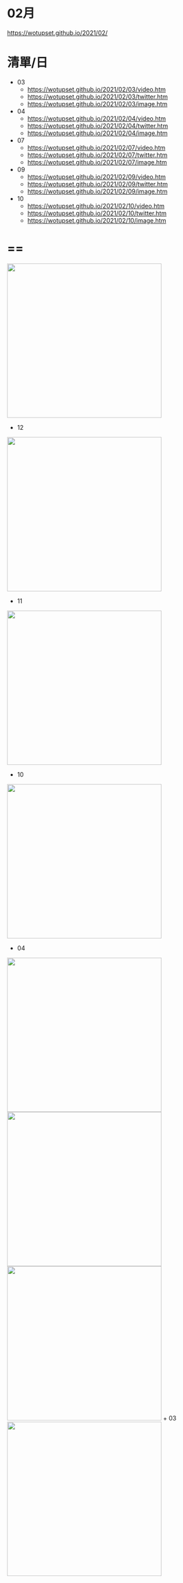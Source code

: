 # 02月
https://wotupset.github.io/2021/02/

# 清單/日
+ 03
  + https://wotupset.github.io/2021/02/03/video.htm
  + https://wotupset.github.io/2021/02/03/twitter.htm
  + https://wotupset.github.io/2021/02/03/image.htm
+ 04
  + https://wotupset.github.io/2021/02/04/video.htm
  + https://wotupset.github.io/2021/02/04/twitter.htm
  + https://wotupset.github.io/2021/02/04/image.htm
+ 07
  + https://wotupset.github.io/2021/02/07/video.htm
  + https://wotupset.github.io/2021/02/07/twitter.htm
  + https://wotupset.github.io/2021/02/07/image.htm
+ 09
  + https://wotupset.github.io/2021/02/09/video.htm
  + https://wotupset.github.io/2021/02/09/twitter.htm
  + https://wotupset.github.io/2021/02/09/image.htm
+ 10
  + https://wotupset.github.io/2021/02/10/video.htm
  + https://wotupset.github.io/2021/02/10/twitter.htm
  + https://wotupset.github.io/2021/02/10/image.htm




# ==
<img src="" width="360" height="auto">

+ 12
<img src="https://media.gab.com/system/media_attachments/files/065/313/094/original/f53226650d81c193.jpeg" width="360" height="auto">

+ 11
<img src="https://imgpoi.com/i/KF9949.jpg" width="360" height="auto">

+ 10
<img src="https://user-images.githubusercontent.com/4385327/107602822-c6ef4b80-6c65-11eb-9353-205be974f349.jpg" width="360" height="auto">

+ 04
<img src="https://cdn.discordapp.com/attachments/453967520299483156/806795852534120458/210204-155558_EtVsHOcXUAA1pRk.jpg" width="360" height="auto">
<img src="https://files.gitter.im/588068efd73408ce4f448ac2/eFdf/Hu210204-47-0003.jpg" width="360" height="auto">
<img src="https://files.gitter.im/588068efd73408ce4f448ac2/ej3j/1612408769382.jpg" width="360" height="auto">
+ 03
<img src="https://pbs.twimg.com/media/EtRTEyqUYAEP_03?format=jpg&name=large" width="360" height="auto">


